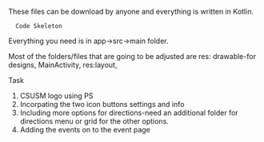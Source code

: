 These files can be download by anyone and everything is written in Kotlin. 

      Code Skeleton 

Everything you need is in app->src->main folder. 

Most of the folders/files that are going to be adjusted are 
res: drawable-for designs,
MainActivity,
res:layout,

Task 
1. CSUSM logo using PS
2. Incorpating the two icon buttons settings and info
3. Including more options for directions-need an additional folder for directions menu or grid for the other options. 
4. Adding the events on to the event page
   
